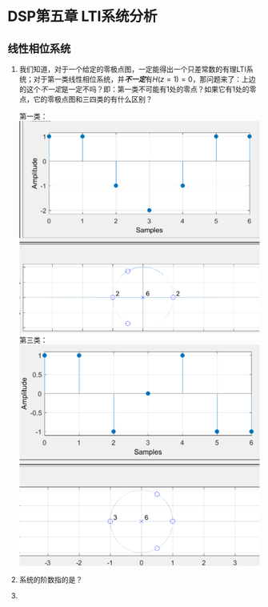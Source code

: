 # DSP第五章 LTI系统分析
## 线性相位系统
1. 我们知道，对于一个给定的零极点图，一定能得出一个只差常数的有理LTI系统；对于第一类线性相位系统，并***不一定***有$H(z=1)=0$，那问题来了：上边的这个*不一定*是一定不吗？即：第一类不可能有1处的零点？如果它有1处的零点，它的零极点图和三四类的有什么区别？
   
   第一类：
   ![](image/2019-10-27-20-21-39.png)
   第三类：
   ![](image/2019-10-27-20-23-48.png)

2. 系统的阶数指的是？
3. 